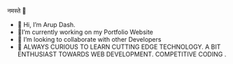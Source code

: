 नमस्ते 🙏
- 👋 Hi, I’m Arup Dash.
- 🔭I’m currently working on my Portfolio Website
- 👯 I’m looking to collaborate with other Developers
- 👀 ALWAYS CURIOUS TO LEARN CUTTING EDGE TECHNOLOGY. A BIT ENTHUSIAST TOWARDS WEB DEVELOPMENT. COMPETITIVE CODING .
